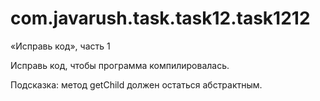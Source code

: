 # com.javarush.task.task12.task1212

«Исправь код», часть 1

Исправь код, чтобы программа компилировалась.

Подсказка:
метод getChild должен остаться абстрактным.

